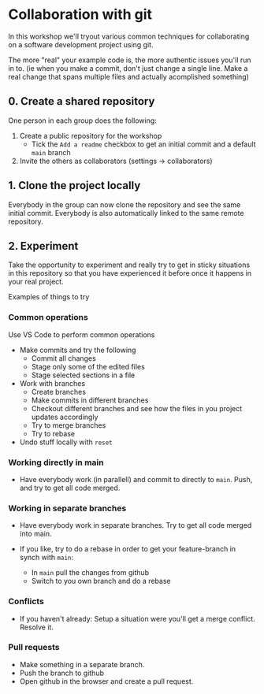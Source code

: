 # Collaboration with git

In this workshop we'll tryout various common techniques for collaborating on a software development project using git.

The more "real" your example code is, the more authentic issues you'll run in to. (ie when you make a commit, don't just change a single line. Make a real change that spans multiple files and actually acomplished something)

## 0. Create a shared repository
One person in each group does the following:

1. Create a public repository for the workshop
    * Tick the `Add a readme` checkbox to get an initial commit and a default `main` branch
1. Invite the others as collaborators (settings -> collaborators)

## 1. Clone the project locally
Everybody in the group can now clone the repository and see the same initial commit. Everybody is also automatically linked to the same remote repository.

## 2. Experiment
Take the opportunity to experiment and really try to get in sticky situations in this repository so that you have experienced it before once it happens in your real project.

Examples of things to try

### Common operations
Use VS Code to perform common operations
* Make commits and try the following
    * Commit all changes
    * Stage only some of the edited files
    * Stage selected sections in a file
* Work with branches
    * Create branches
    * Make commits in different branches
    * Checkout different branches and see how the files in you project updates accordingly
    * Try to merge branches
    * Try to rebase
* Undo stuff locally with `reset`

### Working directly in main
* Have everybody work (in parallell) and commit to directly to `main`. Push, and try to get all code merged.

### Working in separate branches
* Have everybody work in separate branches. Try to get all code merged into main.

* If you like, try to do a rebase in order to get your feature-branch in synch with `main`:
    * In `main` pull the changes from github 
    * Switch to you own branch and do a rebase

### Conflicts
* If you haven't already: Setup a situation were you'll get a merge conflict. Resolve it.

### Pull requests
* Make something in a separate branch. 
* Push the branch to github
* Open github in the browser and create a pull request.